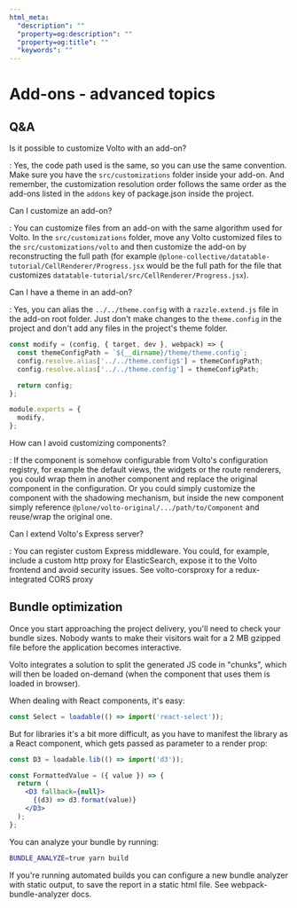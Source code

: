 ```yaml
---
html_meta:
  "description": ""
  "property=og:description": ""
  "property=og:title": ""
  "keywords": ""
---
```


# Add-ons - advanced topics

## Q&A

Is it possible to customize Volto with an add-on?

: Yes, the code path used is the same, so you can use the same convention.
  Make sure you have the `src/customizations` folder inside your add-on. And
  remember, the customization resolution order follows the same order as the
  add-ons listed in the `addons` key of package.json inside the project.

Can I customize an add-on?

: You can customize files from an add-on with the same algorithm used for
  Volto.  In the `src/customizations` folder, move any Volto customized
  files to the `src/customizations/volto` and then customize the add-on by
  reconstructing the full path (for example
  `@plone-collective/datatable-tutorial/CellRenderer/Progress.jsx` would be the
  full path for the file that customizes
  `datatable-tutorial/src/CellRenderer/Progress.jsx`).

Can I have a theme in an add-on?

: Yes, you can alias the `../../theme.config` with a `razzle.extend.js`
  file in the add-on root folder. Just don't make changes to the
  `theme.config` in the project and don't add any files in the project's
  theme folder.

```jsx
const modify = (config, { target, dev }, webpack) => {
  const themeConfigPath = `${__dirname}/theme/theme.config`;
  config.resolve.alias['../../theme.config$'] = themeConfigPath;
  config.resolve.alias['../../theme.config'] = themeConfigPath;

  return config;
};

module.exports = {
  modify,
};
```

How can I avoid customizing components?

: If the component is somehow configurable from Volto's configuration
  registry, for example the default views, the widgets or the route
  renderers, you could wrap them in another component and replace the
  original component in the configuration. Or you could simply customize the
  component with the shadowing mechanism, but inside the new component simply
  reference `@plone/volto-original/.../path/to/Component` and reuse/wrap
  the original one.

Can I extend Volto's Express server?

: You can register custom Express middleware. You could, for example, include
  a custom http proxy for ElasticSearch, expose it to the Volto frontend and
  avoid security issues. See volto-corsproxy for a redux-integrated CORS
  proxy

## Bundle optimization

Once you start approaching the project delivery, you'll need to check your
bundle sizes. Nobody wants to make their visitors wait for a 2 MB gzipped file
before the application becomes interactive.

Volto integrates a solution to split the generated JS code in "chunks", which
will then be loaded on-demand (when the component that uses them is loaded in
browser).

When dealing with React components, it's easy:

```jsx
const Select = loadable(() => import('react-select'));
```

But for libraries it's a bit more difficult, as you have to manifest the
library as a React component, which gets passed as parameter to a render prop:

```jsx
const D3 = loadable.lib(() => import('d3'));

const FormattedValue = ({ value }) => {
  return (
    <D3 fallback={null}>
      {(d3) => d3.format(value)}
    </D3>
  );
};
```

You can analyze your bundle by running:

```sh
BUNDLE_ANALYZE=true yarn build
```

If you're running automated builds you can configure a new bundle analyzer with
static output, to save the report in a static html file. See
webpack-bundle-analyzer docs.
